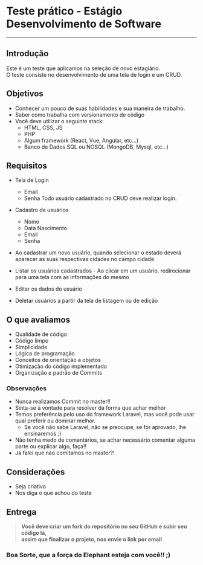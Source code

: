 # Teste prático - Estágio Desenvolvimento de Software

---

## Introdução

Este é um teste que aplicamos na seleção de novo estagiário.  
O teste consiste no desenvolvimento de uma tela de login e um CRUD.

## Objetivos

- Conhecer um pouco de suas habilidades e sua maneira de trabalho.
- Saber como trabalha com versionamento de código
- Você deve utilizar o seguinte stack:
  - HTML, CSS, JS
  - PHP
  - Algum framework (React, Vue, Angular, etc...)
  - Banco de Dados SQL ou NOSQL (MongoDB, Mysql, etc...)

## Requisitos

- Tela de Login

  - Email
  - Senha
    Todo usuário cadastrado no CRUD deve realizar login.

- Cadastro de usuários
  - Nome
  - Data Nascimento
  - Email
  - Senha
- Ao cadastrar um novo usuário, quando selecionar o estado deverá aparecer as suas respectivas cidades no campo cidade
- Listar os usuários cadastrados - Ao clicar em um usuário, redirecionar para uma tela com as informações do mesmo
- Editar os dados do usuário
- Deletar usuários a partir da tela de listagem ou de edição

## O que avaliamos

- Qualidade de código
- Código limpo
- Simplicidade
- Lógica de programação
- Conceitos de orientação a objetos
- Otimização do código implementado
- Organização e padrão de Commits

### Observações

- Nunca realizamos Commit no master!!
- Sinta-se à vontade para resolver da forma que achar melhor
- Temos preferência pelo uso do framework Laravel, mas você pode usar qual preferir ou dominar melhor.
  - Se você não sabe Laravel, não se preocupe, se for aprovado, lhe ensinaremos ;)
- Não tenha medo de comentários, se achar necessário comentar alguma parte ou explicar algo, faça!!
- Já falei que não comitamos no master?!

## Considerações

- Seja criativo
- Nos diga o que achou do teste

## Entrega

> **Você deve criar um fork do repositório no seu GitHub e subir seu código lá,**  
>  **assim que finalizar o projeto, nos envie o link por email**

### Boa Sorte, que a força do Elephant esteja com você!! ;)
